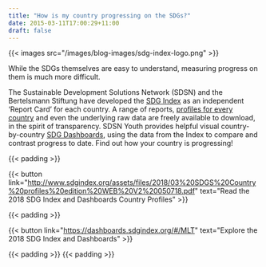 ```yaml
---
title: "How is my country progressing on the SDGs?"
date: 2015-03-11T17:00:29+11:00
draft: false
---
```


{{< images src="/images/blog-images/sdg-index-logo.png" >}}


While the SDGs themselves are easy to understand, measuring progress on them is much more difficult.  

The Sustainable Development Solutions Network (SDSN) and the Bertelsmann Stiftung have developed the [SDG Index](http://www.sdgindex.org/) as an independent ‘Report Card’ for each country. A range of reports, [profiles for every country](http://www.sdgindex.org/assets/files/2018/03%20SDGS%20Country%20profiles%20edition%20WEB%20V2%20050718.pdf) and even the underlying raw data are freely available to download, in the spirit of transparency. SDSN Youth provides helpful visual country-by-country [SDG Dashboards](https://dashboards.sdgindex.org/#/MLT), using the data from the Index to compare and contrast progress to date. Find out how your country is progressing!


{{< padding >}}

{{< button link="http://www.sdgindex.org/assets/files/2018/03%20SDGS%20Country%20profiles%20edition%20WEB%20V2%20050718.pdf" text="Read the 2018 SDG Index and Dashboards Country Profiles" >}}

{{< padding >}}

{{< button link="https://dashboards.sdgindex.org/#/MLT" text="Explore the 2018 SDG Index and Dashboards" >}}

{{< padding >}}
{{< padding >}}
